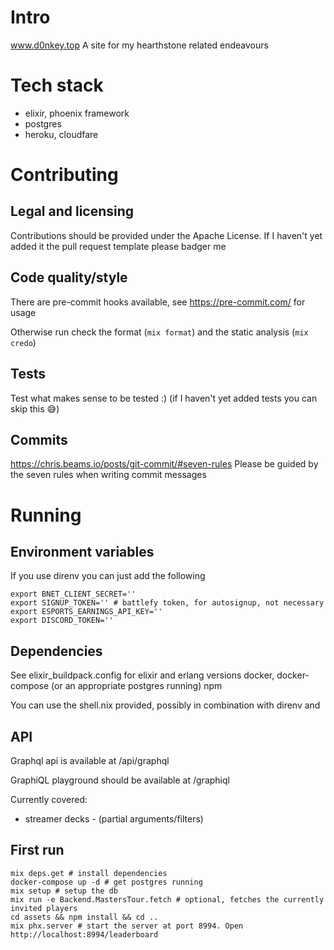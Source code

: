 # Intro
www.d0nkey.top
A site for my hearthstone related endeavours

# Tech stack
- elixir, phoenix framework
- postgres
- heroku, cloudfare

# Contributing
## Legal and licensing
Contributions should be provided under the Apache License. If I haven't yet added it the pull request template please badger me

## Code quality/style
There are pre-commit hooks available, see https://pre-commit.com/ for usage

Otherwise run check the format (`mix format`) and the static analysis (`mix credo`)

## Tests 
Test what makes sense to be tested :) (if I haven't yet added tests you can skip this :sweat_smile:)

## Commits
https://chris.beams.io/posts/git-commit/#seven-rules
Please be guided by the seven rules when writing commit messages

# Running
## Environment variables

If you use direnv you can just add the following
```
export BNET_CLIENT_SECRET='' 
export SIGNUP_TOKEN='' # battlefy token, for autosignup, not necessary
export ESPORTS_EARNINGS_API_KEY='' 
export DISCORD_TOKEN=''

```
## Dependencies

See elixir_buildpack.config for elixir and erlang versions
docker, docker-compose (or an appropriate postgres running)
npm 

You can use the shell.nix provided, possibly in combination with direnv and 

## API 

Graphql api is available at /api/graphql

GraphiQL playground should be available at /graphiql

Currently covered:
- streamer decks - (partial arguments/filters)


## First run
```shell
mix deps.get # install dependencies
docker-compose up -d # get postgres running
mix setup # setup the db
mix run -e Backend.MastersTour.fetch # optional, fetches the currently invited players
cd assets && npm install && cd ..
mix phx.server # start the server at port 8994. Open http://localhost:8994/leaderboard
```

